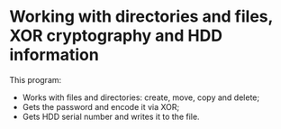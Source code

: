 # Working with directories and files, XOR cryptography and HDD information 

This program:
- Works with files and directories: create, move, copy and delete;
- Gets the password and encode it via XOR;
- Gets HDD serial number and writes it to the file.
